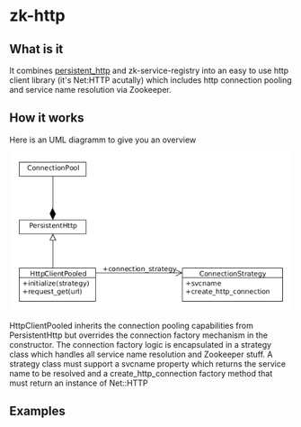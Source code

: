 zk-http
=======

## What is it

It combines [persistent\_http](https://github.com/bpardee/persistent_http) and zk-service-registry into an easy to use http client library (it's Net:HTTP acutally) which includes http connection pooling and service name resolution via Zookeeper.

## How it works

Here is an UML diagramm to give you an overview

![diagram](https://github.com/dunadube/zk-http/raw/master/doc/uml.png)

HttpClientPooled inherits the connection pooling capabilities from PersistentHttp but overrides the connection factory mechanism in the constructor. The connection factory logic is encapsulated in a strategy class which handles all service name resolution and Zookeeper stuff. A strategy class must support a svcname property which returns the service name to be resolved and a create\_http\_connection factory method that must return an instance of Net::HTTP

## Examples

 

